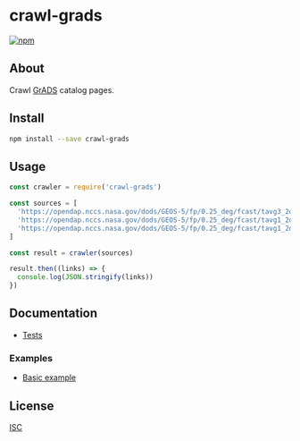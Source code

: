 # crawl-grads

[![npm][npm-image]][npm-url]

[npm-image]: https://img.shields.io/npm/v/crawl-grads.svg?style=flat-square
[npm-url]: https://www.npmjs.com/package/crawl-grads

## About

Crawl [GrADS](http://cola.gmu.edu/grads/gds.php) catalog pages.

## Install

```sh
npm install --save crawl-grads
```

## Usage

```js
const crawler = require('crawl-grads')

const sources = [
  'https://opendap.nccs.nasa.gov/dods/GEOS-5/fp/0.25_deg/fcast/tavg3_2d_aer_Nx',
  'https://opendap.nccs.nasa.gov/dods/GEOS-5/fp/0.25_deg/fcast/tavg1_2d_slv_Nx',
  'https://opendap.nccs.nasa.gov/dods/GEOS-5/fp/0.25_deg/fcast/tavg1_2d_flx_Nx'
]

const result = crawler(sources)

result.then((links) => {
  console.log(JSON.stringify(links))
})

```

## Documentation
- [Tests](tests/)

### Examples
- [Basic example](examples/basic-usage.js)


## License

[ISC](LICENSE.md)
